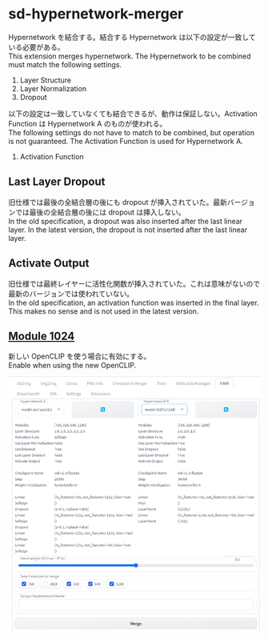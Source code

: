 # sd-hypernetwork-merger
Hypernetwork を結合する。結合する Hypernetwork は以下の設定が一致している必要がある。  
This extension merges hypernetwork. The Hypernetwork to be combined must match the following settings.
1. Layer Structure
2. Layer Normalization
3. Dropout


以下の設定は一致していなくても結合できるが、動作は保証しない。Activation Function は Hypernetwork A のものが使われる。  
The following settings do not have to match to be combined, but operation is not guaranteed. The Activation Function is used for Hypernetwork A.  
1. Activation Function

## Last Layer Dropout
旧仕様では最後の全結合層の後にも dropout が挿入されていた。最新バージョンでは最後の全結合層の後には dropout は挿入しない。  
In the old specification, a dropout was also inserted after the last linear layer. In the latest version, the dropout is not inserted after the last linear layer.

## Activate Output
旧仕様では最終レイヤーに活性化関数が挿入されていた。これは意味がないので最新のバージョンでは使われていない。  
In the old specification, an activation function was inserted in the final layer. This makes no sense and is not used in the latest version.  

## [Module 1024](https://github.com/AUTOMATIC1111/stable-diffusion-webui/commit/1123f52cadf8d86c006177791b3191e5b8388b5a)
新しい OpenCLIP を使う場合に有効にする。  
Enable when using the new OpenCLIP.

![](https://github.com/dskjal/sd-hypernetwork-merger/blob/main/misc/screenshot.png)

